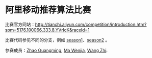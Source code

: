 阿里移动推荐算法比赛
=========================

比赛官方网站：http://tianchi.aliyun.com/competition/introduction.htm?spm=5176.100066.333.8.YVrlcK&raceId=1

比赛代码参见不同的分支，例如 [season1](tianchi-mobile-2015/tree/master/season1)、[season2](tianchi-mobile-2015/tree/master/season2) 。

参赛成员：[Zhao Guangming][], [Ma Wenjia][], [Wang Zhi][].

[Zhao Guangming]: https://github.com/lambertzhao1991 
[Ma Wenjia]: https://coding.net/u/janice1992
[Wang Zhi]: https://github.com/yfwz100

